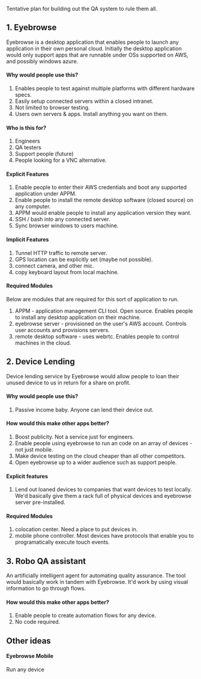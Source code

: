 Tentative plan for building out the QA system to rule them all.

## 1. Eyebrowse

Eyebrowse is a desktop application that enables people to launch any application in their own personal cloud. Initially the desktop application would only support apps that are runnable under OSs supported on AWS, and possibly windows azure. 

#### Why would people use this?

1. Enables people to test against multiple platforms with different hardware specs.
2. Easily setup connected servers within a closed intranet.
3. Not limited to browser testing.
4. Users own servers & apps. Install anything you want on them.

#### Who is this for?

1. Engineers
2. QA testers
3. Support people (future)
4. People looking for a VNC alternative.

#### Explicit Features

1. Enable people to enter their AWS credentials and boot any supported application under APPM.
2. Enable people to install the remote desktop software (closed source) on any computer.
3. APPM would enable people to install any application version they want.
4. SSH / bash into any connected server.
5. Sync browser windows to users machine.

#### Implicit Features

1. Tunnel HTTP traffic to remote server.
2. GPS location can be explicitly set (maybe not possible).
3. connect camera, and other mic. 
4. copy keyboard layout from local machine.

#### Required Modules

Below are modules that are required for this sort of application to run.

1. APPM - application management CLI tool. Open source. Enables people to install any desktop application on their machine.
2. eyebrowse server - provisioned on the user's AWS account. Controls user accounts and provisions servers.
3. remote desktop software - uses webrtc. Enables people to control machines in the cloud.

## 2. Device Lending

Device lending service by Eyebrowse would allow people to loan their unused device to us in return for a share on profit. 

#### Why would people use this?

1. Passive income baby. Anyone can lend their device out.

#### How would this make other apps better?

1. Boost publicity. Not a service just for engineers. 
2. Enable people using eyebrowse to run an code on an array of devices - not just mobile.
3. Make device testing on the cloud cheaper than all other competitors.
4. Open eyebrowse up to a wider audience such as support people. 

#### Explicit features

1. Lend out loaned devices to companies that want devices to test locally. We'd basically give them a rack full of physical devices and eyebrowse server pre-installed. 

#### Required Modules

1. colocation center. Need a place to put devices in.
2. mobile phone controller. Most devices have protocols that enable you to programatically execute touch events.

## 3. Robo QA assistant

An artificially intelligent agent for automating quality assurance. The tool would basically work in tandem with Eyebrowse. It'd work by using visual information to go through flows.


#### How would this make other apps better?

1. Enable people to create automation flows for any device. 
2. No code required. 


## Other ideas

#### Eyebrowse Mobile

Run any device


